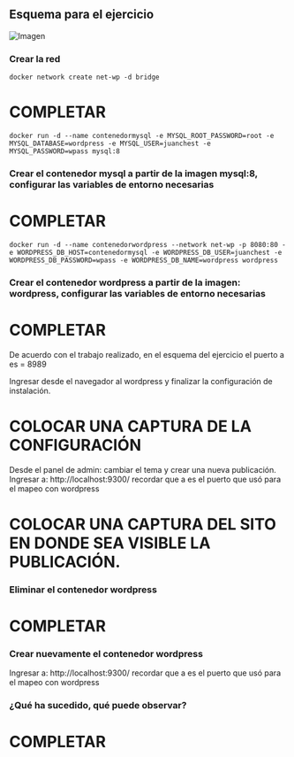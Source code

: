 ## Esquema para el ejercicio
![Imagen](esquema-4-ejercicio.PNG)

### Crear la red
```
docker network create net-wp -d bridge
```
# COMPLETAR

```
docker run -d --name contenedormysql -e MYSQL_ROOT_PASSWORD=root -e MYSQL_DATABASE=wordpress -e MYSQL_USER=juanchest -e MYSQL_PASSWORD=wpass mysql:8
```

### Crear el contenedor mysql a partir de la imagen mysql:8, configurar las variables de entorno necesarias
# COMPLETAR
```
docker run -d --name contenedorwordpress --network net-wp -p 8080:80 -e WORDPRESS_DB_HOST=contenedormysql -e WORDPRESS_DB_USER=juanchest -e WORDPRESS_DB_PASSWORD=wpass -e WORDPRESS_DB_NAME=wordpress wordpress
```
### Crear el contenedor wordpress a partir de la imagen: wordpress, configurar las variables de entorno necesarias
# COMPLETAR

De acuerdo con el trabajo realizado, en el esquema del ejercicio el puerto a es = 8989

Ingresar desde el navegador al wordpress y finalizar la configuración de instalación.
# COLOCAR UNA CAPTURA DE LA CONFIGURACIÓN

Desde el panel de admin: cambiar el tema y crear una nueva publicación.
Ingresar a: http://localhost:9300/ 
recordar que a es el puerto que usó para el mapeo con wordpress
# COLOCAR UNA CAPTURA DEL SITO EN DONDE SEA VISIBLE LA PUBLICACIÓN.

### Eliminar el contenedor wordpress
# COMPLETAR

### Crear nuevamente el contenedor wordpress
Ingresar a: http://localhost:9300/ 
recordar que a es el puerto que usó para el mapeo con wordpress

### ¿Qué ha sucedido, qué puede observar?
# COMPLETAR

